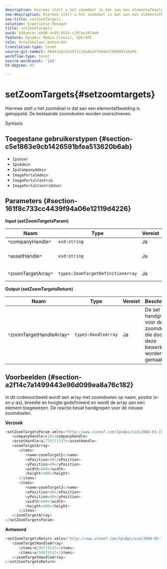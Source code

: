 ```yaml
---
description: Hiermee stelt u het zoomdoel in dat aan een elementafbeelding is gekoppeld. De bestaande zoomdoelen worden overschreven.
seo-description: Hiermee stelt u het zoomdoel in dat aan een elementafbeelding is gekoppeld. De bestaande zoomdoelen worden overschreven.
seo-title: setZoomTargets
solution: Experience Manager
title: setZoomTargets
uuid: 5d0aecec-ebd8-4c69-9514-c29fae347ee6
feature: Dynamic Media Classic, SDK/API
role: Ontwikkelaar,beheerder
translation-type: tm+mt
source-git-commit: 469d1a5c43a972116a8a2efb0de5708800130a99
workflow-type: tm+mt
source-wordcount: '143'
ht-degree: 0%

---
```



# setZoomTargets{#setzoomtargets}

Hiermee stelt u het zoomdoel in dat aan een elementafbeelding is gekoppeld. De bestaande zoomdoelen worden overschreven.

Syntaxis

## Toegestane gebruikerstypen {#section-c5e1863e9cb1426591bfea513620b6ab}

* `IpsUser`
* `IpsAdmin`
* `IpsCompanyAdmin`
* `ImagePortalAdmin`
* `ImagePortalContrib`
* `ImagePortalContribUser`

## Parameters {#section-161f8c733cc4439f94a06e12119d4226}

**Input (setZoomTargetsParam)**

| Naam | Type | Vereist | Beschrijving |
|---|---|---|---|
| `*`companyHandle`*` | `xsd:string` | Ja | Bedrijfshandgreep. |
| `*`assetHandle`*` | `xsd:string` | Ja | Element met het zoomdoel dat u wilt instellen. |
| `*`zoomTargetArray`*` | `types:ZoomTargetDefinitionArray` | Ja | Array met zoomdoeldefinities. |

**Output (setZoomTargetsReturn)**

| Naam | Type | Vereist | Beschrijving |
|---|---|---|---|
| `*`zoomTargetHandleArray`*` | `types:HandleArray` | Ja | De set handgrepen voor de zoomdoelen die door deze bewerking worden gemaakt. |

## Voorbeelden {#section-a2f14c7a1499443e96d099ea8a76c182}

In dit codevoorbeeld wordt een array met zoomdoelen op naam, positie (x- en y-as), breedte en hoogte gedefinieerd en wordt de array aan een element toegewezen. De reactie bevat handgrepen voor de nieuwe zoomdoelen.

**Verzoek**

```java
<setZoomTargetsParam xmlns="http://www.scene7.com/IpsApi/xsd/2008-01-15">
   <companyHandle>c|6</companyHandle>
   <assetHandle>a|739|1|537</assetHandle>
   <zoomTargetArray>
      <items>
         <name>zoomTarget2</name>
         <xPosition>40</xPosition>
         <yPosition>40</yPosition>
         <width>400</width>
         <height>400</height>
      </items>
      <items>
         <name>zoomTarget3</name>
         <xPosition>40</xPosition>
         <yPosition>40</yPosition>
         <width>400</width>
         <height>400</height>
      </items>
   </zoomTargetArray>
</setZoomTargetsParam>
```

**Antwoord**

```java
<setZoomTargetsReturn xmlns="http://www.scene7.com/IpsApi/xsd/2008-01-15">
   <zoomTargetHandleArray>
      <items>a|947|9|41</items>
      <items>a|948|9|42</items>
   </zoomTargetHandleArray>
</setZoomTargetsReturn>
```

